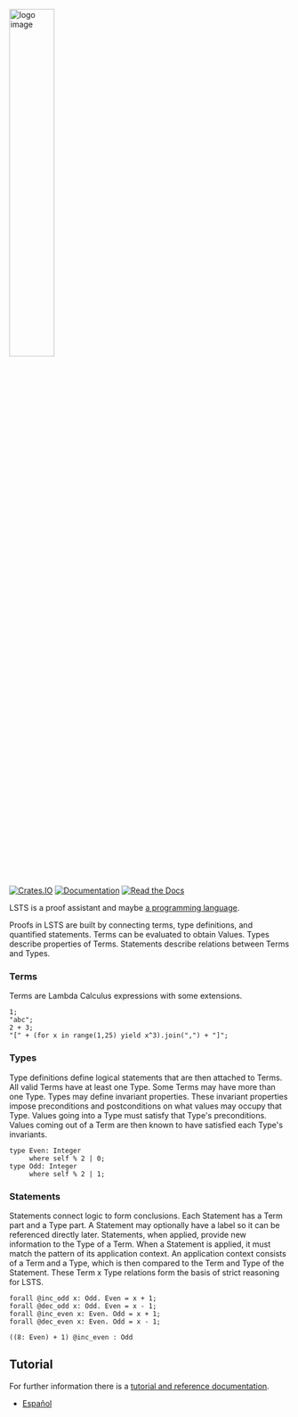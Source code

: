 <a href="https://andrew-johnson-4.github.io/lsts-tutorial/"><img src="https://repository-images.githubusercontent.com/404928261/4b75e965-a631-4489-a00a-d84b19a09eb9" alt="logo image" width=40%></a>

[![Crates.IO](https://img.shields.io/crates/v/LSTS.svg)](https://crates.rs/crates/LSTS)
[![Documentation](https://img.shields.io/badge/api-rustdoc-blue.svg)](https://docs.rs/lsts/latest/lsts/)
[![Read the Docs](https://img.shields.io/badge/book-reference-blue)](https://andrew-johnson-4.github.io/lsts-tutorial/)

LSTS is a proof assistant and maybe [a programming language](https://github.com/andrew-johnson-4/L1IR).

Proofs in LSTS are built by connecting terms, type definitions, and quantified statements. Terms can be evaluated to obtain Values. Types describe properties of Terms. Statements describe relations between Terms and Types.

### Terms

Terms are Lambda Calculus expressions with some extensions.

```lsts
1;
"abc";
2 + 3;
"[" + (for x in range(1,25) yield x^3).join(",") + "]";
```

### Types

Type definitions define logical statements that are then attached to Terms. All valid Terms have at least one Type. Some Terms may have more than one Type. Types may define invariant properties. These invariant properties impose preconditions and postconditions on what values may occupy that Type. Values going into a Type must satisfy that Type's preconditions. Values coming out of a Term are then known to have satisfied each Type's invariants.

```lsts
type Even: Integer
     where self % 2 | 0;
type Odd: Integer
     where self % 2 | 1;
```

### Statements
Statements connect logic to form conclusions. Each Statement has a Term part and a Type part. A Statement may optionally have a label so it can be referenced directly later. Statements, when applied, provide new information to the Type of a Term. When a Statement is applied, it must match the pattern of its application context. An application context consists of a Term and a Type, which is then compared to the Term and Type of the Statement. These Term x Type relations form the basis of strict reasoning for LSTS.

```lsts
forall @inc_odd x: Odd. Even = x + 1;
forall @dec_odd x: Odd. Even = x - 1;
forall @inc_even x: Even. Odd = x + 1;
forall @dec_even x: Even. Odd = x - 1;

((8: Even) + 1) @inc_even : Odd
```
    
## Tutorial

For further information there is a [tutorial and reference documentation](https://andrew-johnson-4.github.io/lsts-tutorial/).
- [Español](https://andrew-johnson-4.github.io/lsts-tutorial-es/)
